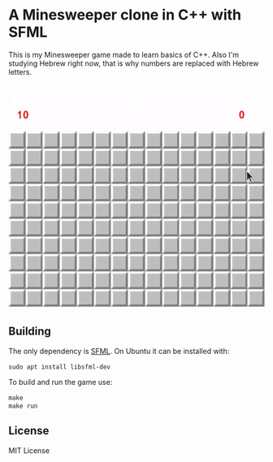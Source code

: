 # A Minesweeper clone in C++ with SFML

This is my Minesweeper game made to learn basics of C++. Also I'm studying Hebrew right now, that is why numbers are replaced with Hebrew letters.
# ![sample-gif](images/sample.gif)

## Building

The only dependency is [SFML](https://www.sfml-dev.org). On Ubuntu it can be installed with:
```
sudo apt install libsfml-dev
```

To build and run the game use:
```
make
make run
```

## License

MIT License

